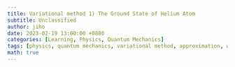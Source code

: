 ```yaml
---
title: Variational method 1) The Ground State of Helium Atom
subtitle: Unclassified
author: jiho
date: 2023-02-19 13:00:00 +0800
categories: [Learning, Physics, Quantum Mechanics]
tags: [physics, quantum mechanics, variational method, approximation, wavefunction, ground state, helium atom]
math: true
---
```

